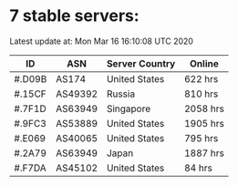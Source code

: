 # 7 stable servers:

Latest update at: Mon Mar 16 16:10:08 UTC 2020

| ID | ASN | Server Country | Online |
| -- | --- | -------------- | ------ |
| #.D09B | AS174 | United States | 622 hrs |
| #.15CF | AS49392 | Russia | 810 hrs |
| #.7F1D | AS63949 | Singapore | 2058 hrs |
| #.9FC3 | AS53889 | United States | 1905 hrs |
| #.E069 | AS40065 | United States | 795 hrs |
| #.2A79 | AS63949 | Japan | 1887 hrs |
| #.F7DA | AS45102 | United States | 84 hrs |

